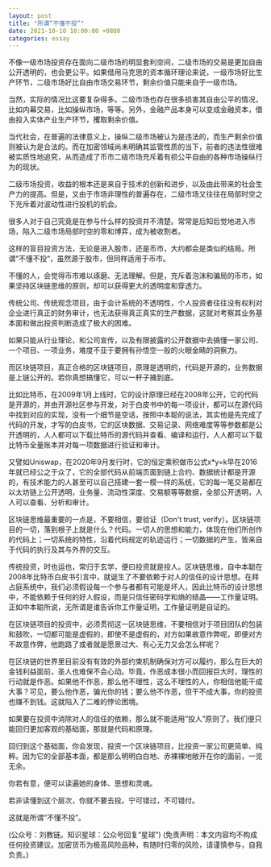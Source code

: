 ```yaml
---
layout: post
title: "所谓“不懂不投”"
date: 2021-10-10 10:00:00 +0800
categories: essay
---
```


不像一级市场投资存在面向二级市场的明显套利空间，二级市场的交易是更加自由公开透明的，也会更公平。如果借用马克思的资本循环理论来说，一级市场好比生产环节，二级市场好比自由市场交易环节，剩余价值只能来自于一级市场。

当然，实际的情况比这要复杂得多。二级市场也存在很多损害其自由公平的情况，比如内幕交易，比如操纵市场，等等。另外，金融产品本身可以变成金融资本，借由投入实体产业生产环节，攫取剩余价值。

当代社会，在普遍的法律意义上，操纵二级市场被认为是违法的，而生产剩余价值则被认为是合法的。而在加密领域尚未明确其监管性质的当下，前者的违法性很难被实质性地追究，从而造成了币市二级市场充斥着有损公平自由的各种市场操纵行为的现状。

二级市场投资，收益的根本还是来自于技术的创新和进步，以及由此带来的社会生产力的提高。但是，又由于市场非理性的普遍存在，二级市场又往往在局部时空之下充斥着对波动性进行投机的机会。

很多人对于自己究竟是在参与什么样的投资并不清楚。常常是后知后觉地进入市场，陷入二级市场局部时空的零和博弈，成为被收割者。

这样的盲目投资方法，无论是进入股市，还是币市，大约都会是类似的结局。所谓“不懂不投“，虽然源于股市，但同样适用于币市。

不懂的人，会觉得币市难以琢磨、无法理解。但是，充斥着泡沫和骗局的币市，如果坚持区块链思维的原则，却可以获得更大的透明度和穿透力。

传统公司、传统观念项目，由于会计系统的不透明性，个人投资者往往没有权利对企业进行真正的财务审计，也无法获得真正真实的生产数据，这就对考察其业务基本面和做出投资判断造成了极大的困难。

如果只能从行业理论，和公司宣传，以及有限披露的公开数据中去搞懂一家公司、一个项目、一项业务，难度不亚于要拥有孙悟空一般的火眼金睛的洞察力。

而区块链项目，真正合格的区块链项目，原理是透明的，代码是开源的，业务数据是上链公开的。若你真想搞懂它，可以一杆子捅到底。

比如比特币，在2009年1月上线时，它的设计原理已经在2008年公开，它的代码是开源的，并由开源社区参与开发，对于白皮书中的每一项设计，都可以在源代码中找到对应的实现，没有一个细节是空话，按照中本聪的说法，其实他是先完成了代码的开发，才写的白皮书，它的区块数据、交易记录、网络难度等等参数都是公开透明的，人人都可以下载比特币的源代码并查看、编译和运行，人人都可以下载比特币全量账本并对每一项数据进行验证和审计。

又譬如Uniswap，在2020年9月发行时，它的恒定乘积做市公式x*y=k早在2016年就已经公之于众了，它的全部代码从前端页面到链上合约、数据统计都是开源的，有技术能力的人甚至可以自己搭建一套一模一样的系统，它的每一笔交易都在以太坊链上公开透明，业务量、流动性深度、交易额等等数据，全部公开透明，人人可以查看、分析和审计。

区块链思维最重要的一点是，不要相信，要验证（Don't trust, verify）。区块链项目的一切，落到根子上就是什么？代码。一切人的思想和能力，体现在他们所创作的代码上；一切系统的特性，沿着代码规定的轨迹运行；一切数据的产生，皆来自于代码的执行及其与外界的交互。

传统投资，时也运也，常归于玄学，便曰投资就是投人。区块链思维，自中本聪在2008年比特币白皮书引言中，就诞生了不要依赖于对人的信任的设计思想。在拜占庭系统中，我们必须假设每一个参与者都有可能是坏人，因此比特币的设计思想中，不能依赖于任何的好人假设，而是只信任密码学和熵的结晶——工作量证明。正如中本聪所说，无所谓是谁告诉你工作量证明，工作量证明是自证的。

在区块链项目的投资中，必须贯彻这一区块链思维，不要相信对于项目团队的包装和鼓吹，一切都可能是虚假的，即使不是虚假的，对方如果故意作弊呢，即便对方不故意作弊，他跑路了或者就是愿景过大、有心无力又会怎么样呢？

在区块链的世界里目前没有有效的外部约束机制确保对方可以履约，那么在巨大的金钱利益面前，圣人也难保不会心动。毕竟，作恶成本很小而回报巨大时，理性的行动就是作恶。如果他不作恶，那么他不理性，这么不理性的人，你相信他能干成大事？可见，要么他作恶，骗光你的钱；要么他不作恶，但干不成大事，你的投资也赚不到钱。这就陷入了二难的悖论困境。

如果要在投资中消除对人的信任的依赖，那么就不能适用”投人”原则了。我们便只能回归更加客观的基础面，那就是代码和原理。

回归到这个基础面，你会发现，投资一个区块链项目，比投资一家公司更简单、纯粹。因为它的全部基本面，都是那么明明白白地、赤裸裸地敞开在你的面前，一览无余。

你若有意，便可以读遍她的身体、思想和灵魂。

若非读懂到这个层次，你就不要去投。宁可错过，不可错付。

这就是所谓“不懂不投”。

(公众号：刘教链。知识星球：公众号回复“星球”)
(免责声明：本文内容均不构成任何投资建议。加密货币为极高风险品种，有随时归零的风险，请谨慎参与，自我负责。)
